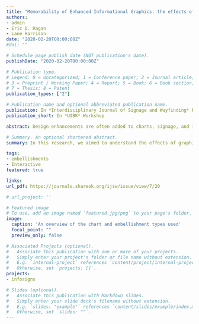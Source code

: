 ```yaml
---
title: "Memorability of Enhanced Informational Graphics: the effects of design relevance and chart type on recall"
authors:
- admin
- Eric D. Ragan
- Lane Harrison
date: "2020-02-20T00:00:00Z"
#doi: ""

# Schedule page publish date (NOT publication's date).
publishDate: "2020-02-20T00:00:00Z"

# Publication type.
# Legend: 0 = Uncategorized; 1 = Conference paper; 2 = Journal article;
# 3 = Preprint / Working Paper; 4 = Report; 5 = Book; 6 = Book section;
# 7 = Thesis; 8 = Patent
publication_types: ["2"]

# Publication name and optional abbreviated publication name.
publication: In *Interdisciplinary Journal of Signage and Wayfinding* Proceedings
publication_short: In *UIBK* Workshop

abstract: Design enhancements are often added to charts, signage, and infographics to help garner attention or communicate a message. Despite concerns of design enhancements distracting from the underlying information,  prior  studies  have  contributed evidence that enhancements and even simple decorations can improve memory of visual displays. However, there is limited empirical knowledge about how the type of aesthetic enhancements influences memory, and what informational and data elements are remembered. We conducted an experiment testing chart types (line, pie, and bar), presence of color, and whether added enhancements were contextually related to the chart’s data topic.  The  findings  show  relevant  enhancements did improve recall of title and thematic elements, but enhancements did not significantly affect recall of specific data values. This suggests relevant enhancements can improve memorability of some chart content, but only if design styles are chosen well to match the information. Recall of chart topics for unrelated embellishments was worse than non-enhanced charts, which suggests that enhancements can distract or interfere with memorability if the viewer does not understand a meaningful connection between informational topic and design modifications.

# Summary. An optional shortened abstract.
summary: In this research, we aimed to understand the effects of graphical embellishments on memorability by collecting quantitative evidence from a two part user study.

tags:
- embellishments
- Interactive
featured: true

links:
url_pdf: https://journals.shareok.org/ijsw/issue/view/7/20

# url_project: ''

# Featured image
# To use, add an image named `featured.jpg/png` to your page's folder.
image:
  caption: 'An overview of the chart and embellishment types used'
  focal_point: ""
  preview_only: false

# Associated Projects (optional).
#   Associate this publication with one or more of your projects.
#   Simply enter your project's folder or file name without extension.
#   E.g. `internal-project` references `content/project/internal-project/index.md`.
#   Otherwise, set `projects: []`.
projects:
- infosigns

# Slides (optional).
#   Associate this publication with Markdown slides.
#   Simply enter your slide deck's filename without extension.
#   E.g. `slides: "example"` references `content/slides/example/index.md`.
#   Otherwise, set `slides: ""`.
---
```


<!-- Supplementary notes can be added here, including [code and math](https://sourcethemes.com/academic/docs/writing-markdown-latex/). -->
